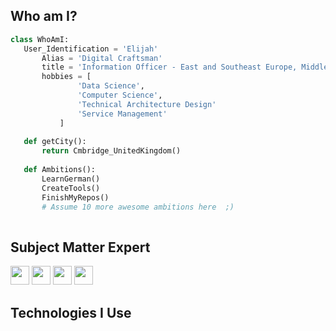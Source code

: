  ## Who am I?
 ```python
 class WhoAmI:
 	User_Identification = 'Elijah'
		Alias = 'Digital Craftsman'
		title = 'Information Officer - East and Southeast Europe, Middle East and RU/CIS'
		hobbies = [
				'Data Science',
				'Computer Science',
				'Technical Architecture Design'
				'Service Management'
			]
	
	def getCity():
		return Cmbridge_UnitedKingdom()
	
	def Ambitions():
		LearnGerman()
		CreateTools()
		FinishMyRepos()
		# Assume 10 more awesome ambitions here  ;)
	
 ```
 ## Subject Matter Expert
<img src = 'https://github.com/ElijahGulab/ElijahGulab-Blob/blob/fc0f84a3a2c18add71c4942d3128dfbcff8be66f/azure-icon.png' width='30'/>
<img src = 'https://github.com/ElijahGulab/ElijahGulab-Blob/blob/fc0f84a3a2c18add71c4942d3128dfbcff8be66f/homebrew-icon.png' width='30'/>
<img src = 'https://github.com/ElijahGulab/ElijahGulab-Blob/blob/fc0f84a3a2c18add71c4942d3128dfbcff8be66f/raspberrypi-icon.png' width='30'/>
<img src = 'https://github.com/ElijahGulab/ElijahGulab-Blob/blob/fc0f84a3a2c18add71c4942d3128dfbcff8be66f/windows-icon.png' width='30'/>

 
 ## Technologies I Use

